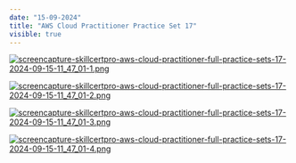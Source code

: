 ```yaml
---
date: "15-09-2024"
title: "AWS Cloud Practitioner Practice Set 17"
visible: true
---
```

<a href="/images/screencapture-skillcertpro-aws-cloud-practitioner-full-practice-sets-17-2024-09-15-11_47_01-1.png" target="_blank"><img src="/images/screencapture-skillcertpro-aws-cloud-practitioner-full-practice-sets-17-2024-09-15-11_47_01-1.png" alt="screencapture-skillcertpro-aws-cloud-practitioner-full-practice-sets-17-2024-09-15-11_47_01-1.png" /></a>

<a href="/images/screencapture-skillcertpro-aws-cloud-practitioner-full-practice-sets-17-2024-09-15-11_47_01-2.png" target="_blank"><img src="/images/screencapture-skillcertpro-aws-cloud-practitioner-full-practice-sets-17-2024-09-15-11_47_01-2.png" alt="screencapture-skillcertpro-aws-cloud-practitioner-full-practice-sets-17-2024-09-15-11_47_01-2.png" /></a>

<a href="/images/screencapture-skillcertpro-aws-cloud-practitioner-full-practice-sets-17-2024-09-15-11_47_01-3.png" target="_blank"><img src="/images/screencapture-skillcertpro-aws-cloud-practitioner-full-practice-sets-17-2024-09-15-11_47_01-3.png" alt="screencapture-skillcertpro-aws-cloud-practitioner-full-practice-sets-17-2024-09-15-11_47_01-3.png" /></a>

<a href="/images/screencapture-skillcertpro-aws-cloud-practitioner-full-practice-sets-17-2024-09-15-11_47_01-4.png" target="_blank"><img src="/images/screencapture-skillcertpro-aws-cloud-practitioner-full-practice-sets-17-2024-09-15-11_47_01-4.png" alt="screencapture-skillcertpro-aws-cloud-practitioner-full-practice-sets-17-2024-09-15-11_47_01-4.png" /></a>